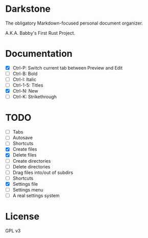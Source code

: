 Darkstone
=========

The obligatory Markdown-focused personal document organizer.

A.K.A. Babby's First Rust Project.

Documentation
=============

- [x] Ctrl-P: Switch current tab between Preview and Edit
- [ ] Ctrl-B: Bold
- [ ] Ctrl-I: Italic
- [ ] Ctrl-1-5: Titles
- [x] Ctrl-N: New
- [ ] Ctrl-K: Strikethrough

TODO
====

- [ ] Tabs
- [ ] Autosave
- [ ] Shortcuts
- [x] Create files
- [x] Delete files
- [ ] Create directories
- [ ] Delete directories
- [ ] Drag files into/out of subdirs
- [ ] Shortcuts
- [x] Settings file
- [ ] Settings menu
- [ ] A real settings system

License
=======

GPL v3